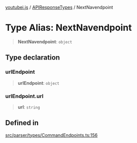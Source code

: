 [youtubei.js](../../../README.md) / [APIResponseTypes](../README.md) / NextNavendpoint

# Type Alias: NextNavendpoint

> **NextNavendpoint**: `object`

## Type declaration

### urlEndpoint

> **urlEndpoint**: `object`

### urlEndpoint.url

> **url**: `string`

## Defined in

[src/parser/types/CommandEndpoints.ts:156](https://github.com/LuanRT/YouTube.js/blob/fc5571629eca037af7de03f4b903da6add1f300b/src/parser/types/CommandEndpoints.ts#L156)
